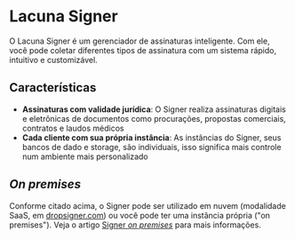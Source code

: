 ﻿# Lacuna Signer

O Lacuna Signer é um gerenciador de assinaturas inteligente. Com ele, você pode coletar diferentes tipos de assinatura com um sistema rápido, intuitivo e customizável.

## Características

* **Assinaturas com validade jurídica**: O Signer realiza assinaturas digitais e eletrônicas de documentos como procurações, propostas comerciais, contratos e laudos médicos
* **Cada cliente com sua própria instância**: As instâncias do Signer, seus bancos de dado e storage, são individuais, isso significa mais controle num ambiente mais personalizado

## *On premises*

Conforme citado acima, o Signer pode ser utilizado em nuvem (modalidade SaaS, em [dropsigner.com](https://www.dropsigner.com/)) ou você pode ter uma instância própria
("on premises"). Veja o artigo [Signer *on premises*](on-premises/index.md) para mais informações.
